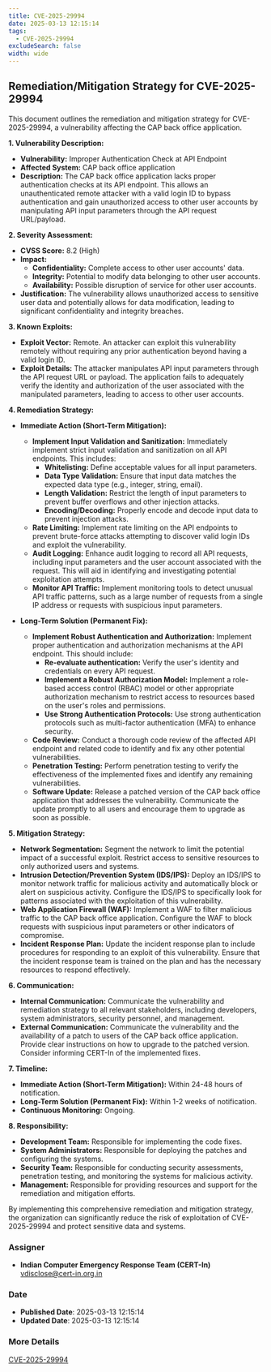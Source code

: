 ```yaml
---
title: CVE-2025-29994
date: 2025-03-13 12:15:14
tags:
  - CVE-2025-29994
excludeSearch: false
width: wide
---
```


## Remediation/Mitigation Strategy for CVE-2025-29994

This document outlines the remediation and mitigation strategy for CVE-2025-29994, a vulnerability affecting the CAP back office application.

**1. Vulnerability Description:**

*   **Vulnerability:** Improper Authentication Check at API Endpoint
*   **Affected System:** CAP back office application
*   **Description:** The CAP back office application lacks proper authentication checks at its API endpoint. This allows an unauthenticated remote attacker with a valid login ID to bypass authentication and gain unauthorized access to other user accounts by manipulating API input parameters through the API request URL/payload.

**2. Severity Assessment:**

*   **CVSS Score:** 8.2 (High)
*   **Impact:**
    *   **Confidentiality:** Complete access to other user accounts' data.
    *   **Integrity:** Potential to modify data belonging to other user accounts.
    *   **Availability:** Possible disruption of service for other user accounts.
*   **Justification:** The vulnerability allows unauthorized access to sensitive user data and potentially allows for data modification, leading to significant confidentiality and integrity breaches.

**3. Known Exploits:**

*   **Exploit Vector:** Remote. An attacker can exploit this vulnerability remotely without requiring any prior authentication beyond having a valid login ID.
*   **Exploit Details:** The attacker manipulates API input parameters through the API request URL or payload. The application fails to adequately verify the identity and authorization of the user associated with the manipulated parameters, leading to access to other user accounts.

**4. Remediation Strategy:**

*   **Immediate Action (Short-Term Mitigation):**

    *   **Implement Input Validation and Sanitization:**  Immediately implement strict input validation and sanitization on all API endpoints. This includes:
        *   **Whitelisting:** Define acceptable values for all input parameters.
        *   **Data Type Validation:** Ensure that input data matches the expected data type (e.g., integer, string, email).
        *   **Length Validation:**  Restrict the length of input parameters to prevent buffer overflows and other injection attacks.
        *   **Encoding/Decoding:**  Properly encode and decode input data to prevent injection attacks.
    *   **Rate Limiting:** Implement rate limiting on the API endpoints to prevent brute-force attacks attempting to discover valid login IDs and exploit the vulnerability.
    *   **Audit Logging:** Enhance audit logging to record all API requests, including input parameters and the user account associated with the request. This will aid in identifying and investigating potential exploitation attempts.
    *   **Monitor API Traffic:** Implement monitoring tools to detect unusual API traffic patterns, such as a large number of requests from a single IP address or requests with suspicious input parameters.

*   **Long-Term Solution (Permanent Fix):**

    *   **Implement Robust Authentication and Authorization:**  Implement proper authentication and authorization mechanisms at the API endpoint. This should include:
        *   **Re-evaluate authentication:** Verify the user's identity and credentials on every API request.
        *   **Implement a Robust Authorization Model:** Implement a role-based access control (RBAC) model or other appropriate authorization mechanism to restrict access to resources based on the user's roles and permissions.
        *   **Use Strong Authentication Protocols:**  Use strong authentication protocols such as multi-factor authentication (MFA) to enhance security.
    *   **Code Review:** Conduct a thorough code review of the affected API endpoint and related code to identify and fix any other potential vulnerabilities.
    *   **Penetration Testing:** Perform penetration testing to verify the effectiveness of the implemented fixes and identify any remaining vulnerabilities.
    *   **Software Update:**  Release a patched version of the CAP back office application that addresses the vulnerability.  Communicate the update promptly to all users and encourage them to upgrade as soon as possible.

**5. Mitigation Strategy:**

*   **Network Segmentation:**  Segment the network to limit the potential impact of a successful exploit. Restrict access to sensitive resources to only authorized users and systems.
*   **Intrusion Detection/Prevention System (IDS/IPS):**  Deploy an IDS/IPS to monitor network traffic for malicious activity and automatically block or alert on suspicious activity.  Configure the IDS/IPS to specifically look for patterns associated with the exploitation of this vulnerability.
*   **Web Application Firewall (WAF):** Implement a WAF to filter malicious traffic to the CAP back office application. Configure the WAF to block requests with suspicious input parameters or other indicators of compromise.
*   **Incident Response Plan:**  Update the incident response plan to include procedures for responding to an exploit of this vulnerability. Ensure that the incident response team is trained on the plan and has the necessary resources to respond effectively.

**6. Communication:**

*   **Internal Communication:**  Communicate the vulnerability and remediation strategy to all relevant stakeholders, including developers, system administrators, security personnel, and management.
*   **External Communication:**  Communicate the vulnerability and the availability of a patch to users of the CAP back office application.  Provide clear instructions on how to upgrade to the patched version.  Consider informing CERT-In of the implemented fixes.

**7. Timeline:**

*   **Immediate Action (Short-Term Mitigation):** Within 24-48 hours of notification.
*   **Long-Term Solution (Permanent Fix):** Within 1-2 weeks of notification.
*   **Continuous Monitoring:** Ongoing.

**8. Responsibility:**

*   **Development Team:** Responsible for implementing the code fixes.
*   **System Administrators:** Responsible for deploying the patches and configuring the systems.
*   **Security Team:** Responsible for conducting security assessments, penetration testing, and monitoring the systems for malicious activity.
*   **Management:** Responsible for providing resources and support for the remediation and mitigation efforts.

By implementing this comprehensive remediation and mitigation strategy, the organization can significantly reduce the risk of exploitation of CVE-2025-29994 and protect sensitive data and systems.

### Assigner
- **Indian Computer Emergency Response Team (CERT-In)** <vdisclose@cert-in.org.in>

### Date
- **Published Date**: 2025-03-13 12:15:14
- **Updated Date**: 2025-03-13 12:15:14

### More Details
[CVE-2025-29994](https://www.cvedetails.com/cve/CVE-2025-29994)